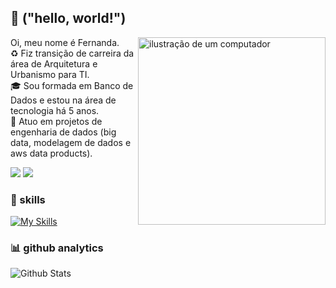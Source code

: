 ## 💜 ("hello, world!")


<img src="https://raw.githubusercontent.com/MicaelliMedeiros/micaellimedeiros/master/image/computer-illustration.png" alt="ilustração de um computador" min-width="200px" max-width="200px" width="300px" align="right">

Oi, meu nome é Fernanda.   
♻️ Fiz transição de carreira da área de Arquitetura e Urbanismo para TI.  
🎓 Sou formada em Banco de Dados e estou na área de tecnologia há 5 anos.  
💼 Atuo em projetos de engenharia de dados (big data, modelagem de dados e aws data products).  

<a href = "mailto:oliveira-mf@outlook.com"><img src="https://img.shields.io/badge/Microsoft_Outlook-0078D4?style=for-the-badge&logo=microsoft-outlook&logoColor=white" target="_blank"></a>
<a href="https://www.linkedin.com/in/oliveiramf" target="_blank"><img src="https://img.shields.io/badge/-LinkedIn-%230077B5?style=for-the-badge&logo=linkedin&logoColor=white" target="_blank"></a>

### 🚀 skills
[![My Skills](https://skillicons.dev/icons?i=git,linux,nodejs,mongodb,py,grafana,aws,cassandra)](https://skillicons.dev) 

### 📊 github analytics
<img align="left" src="https://github-readme-streak-stats.herokuapp.com/?user=femoli&theme=dark&hide_border=false" alt="Github Stats"/>
